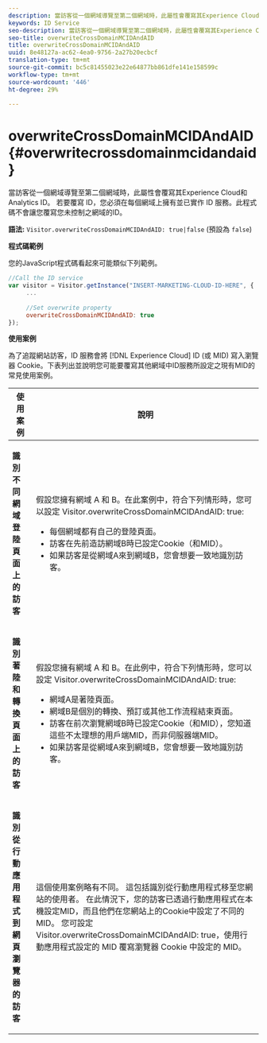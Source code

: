 ```yaml
---
description: 當訪客從一個網域導覽至第二個網域時，此屬性會覆寫其Experience Cloud和Analytics ID。 若要覆寫 ID，您必須在每個網域上擁有並已實作 ID 服務。此程式碼不會讓您覆寫您未控制之網域的ID。
keywords: ID Service
seo-description: 當訪客從一個網域導覽至第二個網域時，此屬性會覆寫其Experience Cloud和Analytics ID。 若要覆寫 ID，您必須在每個網域上擁有並已實作 ID 服務。此程式碼不會讓您覆寫您未控制之網域的ID。
seo-title: overwriteCrossDomainMCIDAndAID
title: overwriteCrossDomainMCIDAndAID
uuid: 8e48127a-ac62-4ea0-9756-2a27b20ecbcf
translation-type: tm+mt
source-git-commit: bc5c81455023e22e64877bb861dfe141e158599c
workflow-type: tm+mt
source-wordcount: '446'
ht-degree: 29%

---
```



# overwriteCrossDomainMCIDAndAID{#overwritecrossdomainmcidandaid}

當訪客從一個網域導覽至第二個網域時，此屬性會覆寫其Experience Cloud和Analytics ID。 若要覆寫 ID，您必須在每個網域上擁有並已實作 ID 服務。此程式碼不會讓您覆寫您未控制之網域的ID。

**語法:** `Visitor.overwriteCrossDomainMCIDAndAID: true|false` (預設為 `false`)

**程式碼範例**

您的JavaScript程式碼看起來可能類似下列範例。

```js
//Call the ID service 
var visitor = Visitor.getInstance("INSERT-MARKETING-CLOUD-ID-HERE", { 
     ... 
 
     //Set overwrite property 
     overwriteCrossDomainMCIDAndAID: true 
}); 
```

**使用案例**

為了追蹤網站訪客，ID 服務會將 [!DNL Experience Cloud] ID (或 MID) 寫入瀏覽器 Cookie。下表列出並說明您可能要覆寫其他網域中ID服務所設定之現有MID的常見使用案例。

<table id="table_FC1AF6551D6646E0BF1C4FB7C1316EBB"> 
 <thead> 
  <tr> 
   <th colname="col1" class="entry"> 使用案例 </th> 
   <th colname="col2" class="entry"> 說明 </th> 
  </tr> 
 </thead>
 <tbody> 
  <tr> 
   <td colname="col1"> <p> <b>識別不同網域登陸頁面上的訪客</b> </p> </td> 
   <td colname="col2"> <p>假設您擁有網域 A 和 B。在此案例中，符合下列情形時，您可以設定 <span class="codeph">Visitor.overwriteCrossDomainMCIDAndAID: true</span>: </p> <p> 
     <ul id="ul_FB4704BFE7134F1688E34BF1A36627B7"> 
      <li id="li_FF71FD1FB9DD4702B675A140FAD2B481">每個網域都有自己的登陸頁面。 </li> 
      <li id="li_78F75469D32D473B93148B46D35E67F1">訪客在先前造訪網域B時已設定Cookie（和MID）。 </li> 
      <li id="li_305CE5138EEB43D3BF9CE38D1E7FFA04">如果訪客是從網域A來到網域B，您會想要一致地識別訪客。 </li> 
     </ul> </p> </td> 
  </tr> 
  <tr> 
   <td colname="col1"> <p> <b>識別著陸和轉換頁面上的訪客</b> </p> </td> 
   <td colname="col2"> <p>假設您擁有網域 A 和 B。在此例中，符合下列情形時，您可以設定 <span class="codeph">Visitor.overwriteCrossDomainMCIDAndAID: true</span>: </p> 
    <ul id="ul_7BEBFD523A2F47AFB6963536E43692D0"> 
     <li id="li_71586080489340E2A6C0B263F231E3DE">網域A是著陸頁面。 </li> 
     <li id="li_4E3D3CB380EE4F1BAC4CD752194AE8DE">網域B是個別的轉換、預訂或其他工作流程結束頁面。 </li> 
     <li id="li_FB393B16CFAC4D2D9B2328EBA4573C1A">訪客在前次瀏覽網域B時已設定Cookie（和MID），您知道這些不太理想的用戶端MID，而非伺服器端MID。 </li> 
     <li id="li_36FC138530A4476A995C0F9FD73C41DE">如果訪客是從網域A來到網域B，您會想要一致地識別訪客。 </li> 
    </ul> </td> 
  </tr> 
  <tr> 
   <td colname="col1"> <p> <b>識別從行動應用程式到網頁瀏覽器的訪客</b> </p> </td> 
   <td colname="col2"> <p>這個使用案例略有不同。 這包括識別從行動應用程式移至您網站的使用者。 在此情況下，您的訪客已透過行動應用程式在本機設定MID，而且他們在您網站上的Cookie中設定了不同的MID。 您可設定 <span class="codeph">Visitor.overwriteCrossDomainMCIDAndAID: true</span>，使用行動應用程式設定的 MID 覆寫瀏覽器 Cookie 中設定的 MID。 </p> </td> 
  </tr> 
 </tbody> 
</table>

